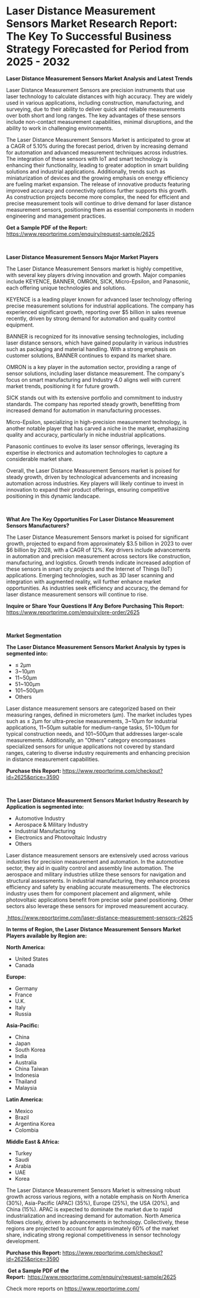 <p><h1>Laser Distance Measurement Sensors Market Research Report: The Key To Successful Business Strategy Forecasted for Period from 2025 - 2032</h1></p><p><strong>Laser Distance Measurement Sensors Market Analysis and Latest Trends</strong></p>
<p><p>Laser Distance Measurement Sensors are precision instruments that use laser technology to calculate distances with high accuracy. They are widely used in various applications, including construction, manufacturing, and surveying, due to their ability to deliver quick and reliable measurements over both short and long ranges. The key advantages of these sensors include non-contact measurement capabilities, minimal disruptions, and the ability to work in challenging environments.</p><p>The Laser Distance Measurement Sensors Market is anticipated to grow at a CAGR of 5.10% during the forecast period, driven by increasing demand for automation and advanced measurement techniques across industries. The integration of these sensors with IoT and smart technology is enhancing their functionality, leading to greater adoption in smart building solutions and industrial applications. Additionally, trends such as miniaturization of devices and the growing emphasis on energy efficiency are fueling market expansion. The release of innovative products featuring improved accuracy and connectivity options further supports this growth. As construction projects become more complex, the need for efficient and precise measurement tools will continue to drive demand for laser distance measurement sensors, positioning them as essential components in modern engineering and management practices.</p></p>
<p><strong>Get a Sample PDF of the Report:&nbsp;</strong> <a href="https://www.reportprime.com/enquiry/request-sample/2625?utm_campaign=3261&utm_medium=2&utm_source=Github&utm_content=ia&utm_term=18032025&utm_id=laser-distance-measurement-sensors">https://www.reportprime.com/enquiry/request-sample/2625</a></p>
<p>&nbsp;</p>
<p><strong>Laser Distance Measurement Sensors Major Market Players</strong></p>
<p><p>The Laser Distance Measurement Sensors market is highly competitive, with several key players driving innovation and growth. Major companies include KEYENCE, BANNER, OMRON, SICK, Micro-Epsilon, and Panasonic, each offering unique technologies and solutions.</p><p>KEYENCE is a leading player known for advanced laser technology offering precise measurement solutions for industrial applications. The company has experienced significant growth, reporting over $5 billion in sales revenue recently, driven by strong demand for automation and quality control equipment.</p><p>BANNER is recognized for its innovative sensing technologies, including laser distance sensors, which have gained popularity in various industries such as packaging and material handling. With a strong emphasis on customer solutions, BANNER continues to expand its market share.</p><p>OMRON is a key player in the automation sector, providing a range of sensor solutions, including laser distance measurement. The company's focus on smart manufacturing and Industry 4.0 aligns well with current market trends, positioning it for future growth.</p><p>SICK stands out with its extensive portfolio and commitment to industry standards. The company has reported steady growth, benefitting from increased demand for automation in manufacturing processes.</p><p>Micro-Epsilon, specializing in high-precision measurement technology, is another notable player that has carved a niche in the market, emphasizing quality and accuracy, particularly in niche industrial applications.</p><p>Panasonic continues to evolve its laser sensor offerings, leveraging its expertise in electronics and automation technologies to capture a considerable market share.</p><p>Overall, the Laser Distance Measurement Sensors market is poised for steady growth, driven by technological advancements and increasing automation across industries. Key players will likely continue to invest in innovation to expand their product offerings, ensuring competitive positioning in this dynamic landscape.</p></p>
<p>&nbsp;</p>
<p><strong>What Are The Key Opportunities For Laser Distance Measurement Sensors Manufacturers?</strong></p>
<p><p>The Laser Distance Measurement Sensors market is poised for significant growth, projected to expand from approximately $3.5 billion in 2023 to over $6 billion by 2028, with a CAGR of 12%. Key drivers include advancements in automation and precision measurement across sectors like construction, manufacturing, and logistics. Growth trends indicate increased adoption of these sensors in smart city projects and the Internet of Things (IoT) applications. Emerging technologies, such as 3D laser scanning and integration with augmented reality, will further enhance market opportunities. As industries seek efficiency and accuracy, the demand for laser distance measurement sensors will continue to rise.</p></p>
<p><strong>Inquire or Share Your Questions If Any Before Purchasing This Report:</strong> <a href="https://www.reportprime.com/enquiry/pre-order/2625?utm_campaign=3261&utm_medium=2&utm_source=Github&utm_content=ia&utm_term=18032025&utm_id=laser-distance-measurement-sensors">https://www.reportprime.com/enquiry/pre-order/2625</a></p>
<p>&nbsp;</p>
<p><strong>Market Segmentation</strong></p>
<p><strong>The Laser Distance Measurement Sensors Market Analysis by types is segmented into:</strong></p>
<p><ul><li>≤ 2µm</li><li>3~10µm</li><li>11~50µm</li><li>51~100µm</li><li>101~500µm</li><li>Others</li></ul></p>
<p><p>Laser distance measurement sensors are categorized based on their measuring ranges, defined in micrometers (µm). The market includes types such as ≤ 2µm for ultra-precise measurements, 3~10µm for industrial applications, 11~50µm suitable for medium-range tasks, 51~100µm for typical construction needs, and 101~500µm that addresses larger-scale measurements. Additionally, an "Others" category encompasses specialized sensors for unique applications not covered by standard ranges, catering to diverse industry requirements and enhancing precision in distance measurement capabilities.</p></p>
<p><strong>Purchase this Report:&nbsp;</strong><a href="https://www.reportprime.com/checkout?id=2625&price=3590&utm_campaign=3261&utm_medium=2&utm_source=Github&utm_content=ia&utm_term=18032025&utm_id=laser-distance-measurement-sensors">https://www.reportprime.com/checkout?id=2625&price=3590</a></p>
<p>&nbsp;</p>
<p><strong>The Laser Distance Measurement Sensors Market Industry Research by Application is segmented into:</strong></p>
<p><ul><li>Automotive Industry</li><li>Aerospace & Military Industry</li><li>Industrial Manufacturing</li><li>Electronics and Photovoltaic Industry</li><li>Others</li></ul></p>
<p><p>Laser distance measurement sensors are extensively used across various industries for precision measurement and automation. In the automotive sector, they aid in quality control and assembly line automation. The aerospace and military industries utilize these sensors for navigation and structural assessments. In industrial manufacturing, they enhance process efficiency and safety by enabling accurate measurements. The electronics industry uses them for component placement and alignment, while photovoltaic applications benefit from precise solar panel positioning. Other sectors also leverage these sensors for improved measurement accuracy.</p></p>
<p><a href="https://www.reportprime.com/laser-distance-measurement-sensors-r2625?utm_campaign=3261&utm_medium=2&utm_source=Github&utm_content=ia&utm_term=18032025&utm_id=laser-distance-measurement-sensors">&nbsp;https://www.reportprime.com/laser-distance-measurement-sensors-r2625</a></p>
<p><strong>In terms of Region, the Laser Distance Measurement Sensors Market Players available by Region are:</strong></p>
<p>
    <p> <strong> North America: </strong>
        <ul>
            <li>United States</li>
            <li>Canada</li>
        </ul>
        </p> 
    <p> <strong> Europe: </strong>
        <ul>
            <li>Germany</li>
            <li>France</li>
            <li>U.K.</li>
            <li>Italy</li>
            <li>Russia</li>
        </ul>
        </p> 
    <p> <strong> Asia-Pacific: </strong>
        <ul>
            <li>China</li>
            <li>Japan</li>
            <li>South Korea</li>
            <li>India</li>
            <li>Australia</li>
            <li>China Taiwan</li>
            <li>Indonesia</li>
            <li>Thailand</li>
            <li>Malaysia</li>
        </ul>
        </p> 
    <p> <strong> Latin America: </strong>
        <ul>
            <li>Mexico</li>
            <li>Brazil</li>
            <li>Argentina Korea</li>
            <li>Colombia</li>
        </ul>
        </p> 
    <p> <strong> Middle East & Africa: </strong>
        <ul>
            <li>Turkey</li>
            <li>Saudi</li>
            <li>Arabia</li>
            <li>UAE</li>
            <li>Korea</li>
        </ul>
    </p>
    </p>
<p><p>The Laser Distance Measurement Sensors Market is witnessing robust growth across various regions, with a notable emphasis on North America (30%), Asia-Pacific (APAC) (35%), Europe (25%), the USA (20%), and China (15%). APAC is expected to dominate the market due to rapid industrialization and increasing demand for automation. North America follows closely, driven by advancements in technology. Collectively, these regions are projected to account for approximately 60% of the market share, indicating strong regional competitiveness in sensor technology development.</p></p>
<p><strong>Purchase this Report: </strong><a href="https://www.reportprime.com/checkout?id=2625&price=3590&utm_campaign=3261&utm_medium=2&utm_source=Github&utm_content=ia&utm_term=18032025&utm_id=laser-distance-measurement-sensors">https://www.reportprime.com/checkout?id=2625&price=3590</a></p>
<p>&nbsp;<strong>Get a Sample PDF of the Report:&nbsp;&nbsp;</strong><a href="https://www.reportprime.com/enquiry/request-sample/2625?utm_campaign=3261&utm_medium=2&utm_source=Github&utm_content=ia&utm_term=18032025&utm_id=laser-distance-measurement-sensors">https://www.reportprime.com/enquiry/request-sample/2625</a></p>
<p><strong></strong></p>
<p>Check more reports on <a href="https://www.reportprime.com/?utm_campaign=3261&utm_medium=2&utm_source=Github&utm_content=ia&utm_term=18032025&utm_id=laser-distance-measurement-sensors">https://www.reportprime.com/</a></p>